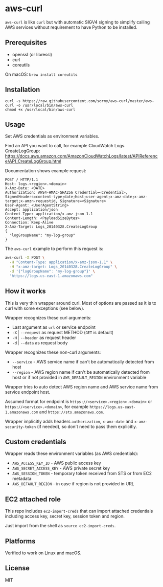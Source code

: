 # aws-curl

`aws-curl` is like `curl` but with automatic SIGV4 signing to simplify calling
AWS services without requirement to have Python to be installed.

## Prerequisites

- openssl (or libressl)
- curl
- coreutils

On macOS: `brew install coreutils`

## Installation

```
curl -s https://raw.githubusercontent.com/sormy/aws-curl/master/aws-curl -o /usr/local/bin/aws-curl
chmod +x /usr/local/bin/aws-curl
```

## Usage

Set AWS credentials as environment variables.

Find an API you want to call, for example CloudWatch Logs CreateLogGroup:
<https://docs.aws.amazon.com/AmazonCloudWatchLogs/latest/APIReference/API_CreateLogGroup.html>

Documentation shows example request:

```
POST / HTTP/1.1
Host: logs.<region>.<domain>
X-Amz-Date: <DATE>
Authorization: AWS4-HMAC-SHA256 Credential=<Credential>, SignedHeaders=content-type;date;host;user-agent;x-amz-date;x-amz-target;x-amzn-requestid, Signature=<Signature>
User-Agent: <UserAgentString>
Accept: application/json
Content-Type: application/x-amz-json-1.1
Content-Length: <PayloadSizeBytes>
Connection: Keep-Alive
X-Amz-Target: Logs_20140328.CreateLogGroup
{
  "logGroupName": "my-log-group"
}
```

The `aws-curl` example to perform this request is:

```sh
aws-curl -X POST \
  -H "Content-Type: application/x-amz-json-1.1" \
  -H "x-amz-target: Logs_20140328.CreateLogGroup" \
  -d '{"logGroupName": "my-log-group"}' \
  "https://logs.us-east-1.amazonaws.com"
```

## How it works

This is very thin wrapper around curl. Most of options are passed as it is to
curl with some exceptions (see below).

Wrapper recognizes these curl arguments:

- Last argument as `url` or service endpoint
- `-X` | `--request` as request METHOD (`GET` is default)
- `-H` | `--header` as request header
- `-d` | `--data` as request body

Wrapper recognizes these non-curl arguments:

- `--service` - AWS service name if can't be automatically detected from host
- `--region` - AWS region name if can't be automatically detected from host
  or if not provided in `AWS_DEFAULT_REGION` environment variable

Wrapper tries to auto detect AWS region name and AWS service name from service
endpoint host.

Assumed format for endpoint is `https://<service>.<region>.<domain>`
or `https://<service>.<domain>`, for example
`https://logs.us-east-1.amazonaws.com` and `https://sts.amazonaws.com`.

Wrapper implicitly adds headers `authorization`, `x-amz-date` and
`x-amz-security-token` (if needed), so don't need to pass them explicitly.

## Custom credentials

Wrapper reads these environment variables (as AWS credentials):

- `AWS_ACCESS_KEY_ID` - AWS public access key
- `AWS_SECRET_ACCESS_KEY` - AWS private secret key
- `AWS_SESSION_TOKEN` - temporary token received from STS or from EC2 metadata
- `AWS_DEFAULT_REGION` - in case if region is not provided in URL

## EC2 attached role

This repo includes `ec2-import-creds` that can import attached credentials
including access key, secret key, session token and region.

Just import from the shell as `source ec2-import-creds`.

## Platforms

Verified to work on Linux and macOS.

## License

MIT
